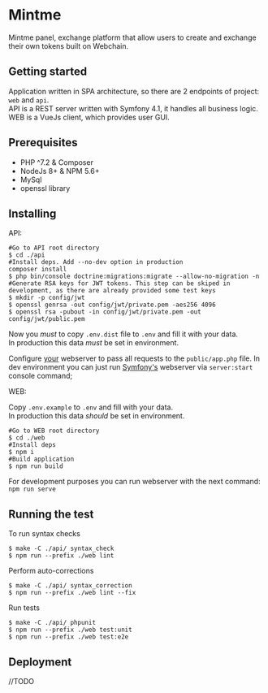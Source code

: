 Mintme
======

Mintme panel, exchange platform that allow users to create and exchange their own tokens built on Webchain.

Getting started
---------------

Application written in SPA architecture, so there are 2 endpoints of project: `web` and `api`.
<br>API is a REST server written with Symfony 4.1, it handles all business logic.
<br>WEB is a VueJs client, which provides user GUI.

Prerequisites
-------------

* PHP ^7.2 & Composer
* NodeJs 8+ & NPM 5.6+
* MySql
* openssl library

Installing
----------
API:
```$xslt
#Go to API root directory
$ cd ./api
#Install deps. Add --no-dev option in production
composer install
$ php bin/console doctrine:migrations:migrate --allow-no-migration -n
#Generate RSA keys for JWT tokens. This step can be skiped in development, as there are already provided some test keys
$ mkdir -p config/jwt
$ openssl genrsa -out config/jwt/private.pem -aes256 4096
$ openssl rsa -pubout -in config/jwt/private.pem -out config/jwt/public.pem
```
Now you *must* to copy `.env.dist` file to `.env` and fill it with your data.<br>
In production this data *must* be set in environment.<br>

Configure [your](https://symfony.com/doc/current/setup/web_server_configuration.html#content_wrapper) webserver to pass all requests to the `public/app.php` file.
 In dev environment you can just run [Symfony's](https://symfony.com/doc/current/setup/built_in_web_server.html) webserver via `server:start` console command;

WEB:

Copy `.env.example` to `.env` and fill with your data.<br>
In production this data *should* be set in environment.<br>
```$xslt
#Go to WEB root directory
$ cd ./web
#Install deps
$ npm i
#Build application
$ npm run build
```

For development purposes you can run webserver with the next command: `npm run serve`

Running the test
----------------
To run syntax checks
```
$ make -C ./api/ syntax_check
$ npm run --prefix ./web lint
```
Perform auto-corrections
```
$ make -C ./api/ syntax_correction
$ npm run --prefix ./web lint --fix
```
Run tests
```
$ make -C ./api/ phpunit
$ npm run --prefix ./web test:unit
$ npm run --prefix ./web test:e2e
```

Deployment
----------

//TODO